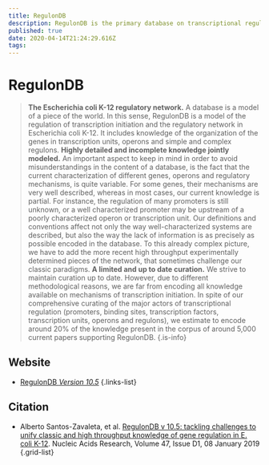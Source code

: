 ```yaml
---
title: RegulonDB
description: RegulonDB is the primary database on transcriptional regulation in Escherichia coli K-12 containing knowledge manually curated from original scientific publications, complemented with high throughput datasets and comprehensive computational predictions.
published: true
date: 2020-04-14T21:24:29.616Z
tags: 
---
```


# RegulonDB

> **The Escherichia coli K-12 regulatory network.** A database is a model of a piece of the world. In this sense, RegulonDB is a model of the regulation of transcription initiation and the regulatory network in Escherichia coli K-12. It includes knowledge of the organization of the genes in transcription units, operons and simple and complex regulons.
&NewLine;
**Highly detailed and incomplete knowledge jointly modeled.** An important aspect to keep in mind in order to avoid misunderstandings in the content of a database, is the fact that the current characterization of different genes, operons and regulatory mechanisms, is quite variable. For some genes, their mechanisms are very well described, whereas in most cases, our current knowledge is partial. For instance, the regulation of many promoters is still unknown, or a well characterized promoter may be upstream of a poorly characterized operon or transcription unit. Our definitions and conventions affect not only the way well-characterized systems are described, but also the way the lack of information is as precisely as possible encoded in the database.
&NewLine;
To this already complex picture, we have to add the more recent high throughput experimentally determined pieces of the network, that sometimes challenge our classic paradigms.
&NewLine;
**A limited and up to date curation.** We strive to maintain curation up to date. However, due to different methodological reasons, we are far from encoding all knowledge available on mechanisms of transcription initiation. In spite of our comprehensive curating of the major actors of transcriptional regulation (promoters, binding sites, transcription factors, transcription units, operons and regulons), we estimate to encode around 20% of the knowledge present in the corpus of around 5,000 current papers supporting RegulonDB.
{.is-info}

## Website

- [RegulonDB *Version 10.5*](http://regulondb.ccg.unam.mx/)
{.links-list}

## Citation

- Alberto Santos-Zavaleta, et al. [RegulonDB v 10.5: tackling challenges to unify classic and high throughput knowledge of gene regulation in E. coli K-12](https://academic.oup.com/nar/article/47/D1/D212/5160972). Nucleic Acids Research, Volume 47, Issue D1, 08 January 2019
{.grid-list}